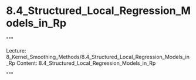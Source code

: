 # 8.4_Structured_Local_Regression_Models_in_Rp

"""

Lecture: 8_Kernel_Smoothing_Methods/8.4_Structured_Local_Regression_Models_in_Rp
Content: 8.4_Structured_Local_Regression_Models_in_Rp

"""

